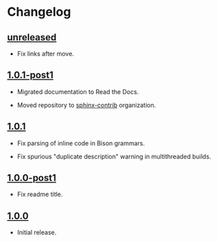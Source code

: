 # Changelog

## [unreleased]

- Fix links after move.

## [1.0.1-post1]

- Migrated documentation to Read the Docs.

- Moved repository to [sphinx-contrib](https://github.com/sphinx-contrib) organization.

## [1.0.1]

- Fix parsing of inline code in Bison grammars.

- Fix spurious "duplicate description" warning in multithreaded builds.

## [1.0.0-post1]

- Fix readme title.

## [1.0.0]

- Initial release.

[unreleased]: https://github.com/sphinx-contrib/syntax/compare/v1.0.1-post1...HEAD
[1.0.1-post1]: https://github.com/sphinx-contrib/syntax/compare/v1.0.1...v1.0.1-post1
[1.0.1]: https://github.com/sphinx-contrib/syntax/compare/v1.0.0-post1...v1.0.1
[1.0.0-post1]: https://github.com/sphinx-contrib/syntax/compare/v1.0.0...v1.0.0-post1
[1.0.0]: https://github.com/sphinx-contrib/syntax/releases/tag/v1.0.0
